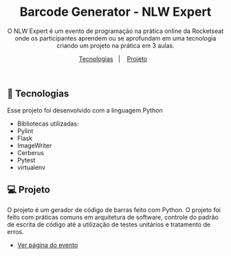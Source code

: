 <h1 align="center"> Barcode Generator - NLW Expert </h1>

<p align="center">
O NLW Expert é um evento de programação na prática online da Rocketseat onde os participantes aprendem ou se aprofundam em uma tecnologia criando um projeto na prática em 3 aulas.
</p>

<p align="center">
  <a href="#-tecnologias">Tecnologias</a>&nbsp;&nbsp;&nbsp;|&nbsp;&nbsp;&nbsp;
  <a href="#-projeto">Projeto</a>&nbsp;&nbsp;&nbsp;
</p>

<br>

## 🚀 Tecnologias

Esse projeto foi desenvolvido com a linguagem Python

- Bibliotecas utilizadas:
 - Pylint
 - Flask
 - ImageWriter
 - Cerberus
 - Pytest
 - virtualenv


## 💻 Projeto

O projeto é um gerador de código de barras feito com Python. O projeto foi feito com práticas comuns em arquitetura de software, controle do padrão de escrita de código até a utilização de testes unitários e tratamento de erros.

- [Ver página do evento](https://www.rocketseat.com.br/eventos/nlw)